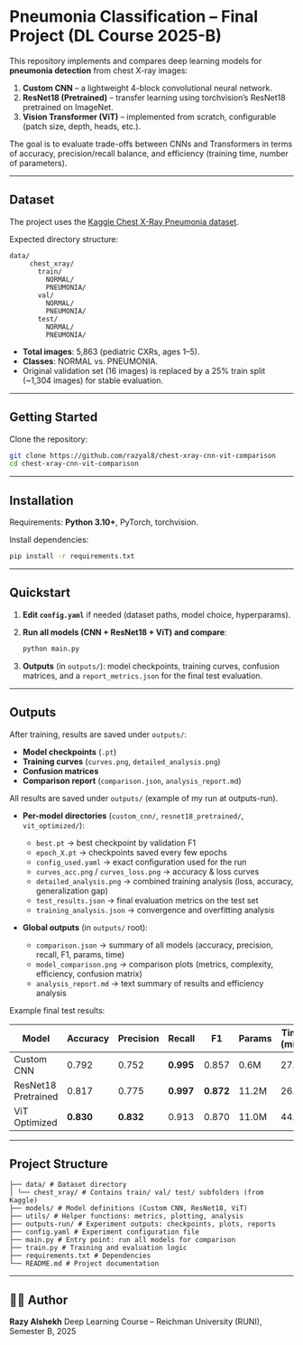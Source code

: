# Pneumonia Classification – Final Project (DL Course 2025-B)

This repository implements and compares deep learning models for **pneumonia detection** from chest X-ray images:

1. **Custom CNN** – a lightweight 4-block convolutional neural network.
2. **ResNet18 (Pretrained)** – transfer learning using torchvision’s ResNet18 pretrained on ImageNet.
3. **Vision Transformer (ViT)** – implemented from scratch, configurable (patch size, depth, heads, etc.).

The goal is to evaluate trade-offs between CNNs and Transformers in terms of accuracy, precision/recall balance, and efficiency (training time, number of parameters).

---

## Dataset

The project uses the [Kaggle Chest X-Ray Pneumonia dataset](https://www.kaggle.com/datasets/paultimothymooney/chest-xray-pneumonia).

Expected directory structure:

```
data/
     chest_xray/
       train/
         NORMAL/
         PNEUMONIA/
       val/
         NORMAL/
         PNEUMONIA/
       test/
         NORMAL/
         PNEUMONIA/

```

- **Total images**: 5,863 (pediatric CXRs, ages 1–5).
- **Classes**: NORMAL vs. PNEUMONIA.
- Original validation set (16 images) is replaced by a 25% train split (~1,304 images) for stable evaluation.

---

## Getting Started

Clone the repository:

```bash
git clone https://github.com/razyal8/chest-xray-cnn-vit-comparison
cd chest-xray-cnn-vit-comparison
```
---

## Installation

Requirements: **Python 3.10+**, PyTorch, torchvision.

Install dependencies:

```bash
pip install -r requirements.txt
```

---

## Quickstart

1. **Edit `config.yaml`** if needed (dataset paths, model choice, hyperparams).

2. **Run all models (CNN + ResNet18 + ViT) and compare**:

   ```bash
   python main.py
   ```

3. **Outputs** (in `outputs/`): model checkpoints, training curves, confusion matrices, and a `report_metrics.json` for the final test evaluation.

---

## Outputs

After training, results are saved under `outputs/`:

- **Model checkpoints** (`.pt`)
- **Training curves** (`curves.png`, `detailed_analysis.png`)
- **Confusion matrices**
- **Comparison report** (`comparison.json`, `analysis_report.md`)

All results are saved under `outputs/` (example of my run at outputs-run).

- **Per-model directories** (`custom_cnn/`, `resnet18_pretrained/`, `vit_optimized/`):

  - `best.pt` → best checkpoint by validation F1
  - `epoch_X.pt` → checkpoints saved every few epochs
  - `config_used.yaml` → exact configuration used for the run
  - `curves_acc.png` / `curves_loss.png` → accuracy & loss curves
  - `detailed_analysis.png` → combined training analysis (loss, accuracy, generalization gap)
  - `test_results.json` → final evaluation metrics on the test set
  - `training_analysis.json` → convergence and overfitting analysis

- **Global outputs** (in `outputs/` root):
  - `comparison.json` → summary of all models (accuracy, precision, recall, F1, params, time)
  - `model_comparison.png` → comparison plots (metrics, complexity, efficiency, confusion matrix)
  - `analysis_report.md` → text summary of results and efficiency analysis

Example final test results:

| Model               | Accuracy  | Precision | Recall    | F1        | Params | Time (min) |
| ------------------- | --------- | --------- | --------- | --------- | ------ | ---------- |
| Custom CNN          | 0.792     | 0.752     | **0.995** | 0.857     | 0.6M   | 27.2       |
| ResNet18 Pretrained | 0.817     | 0.775     | **0.997** | **0.872** | 11.2M  | 26.0       |
| ViT Optimized       | **0.830** | **0.832** | 0.913     | 0.870     | 11.0M  | 44.0       |

---

## Project Structure

```
├── data/ # Dataset directory
│ └── chest_xray/ # Contains train/ val/ test/ subfolders (from Kaggle)
├── models/ # Model definitions (Custom CNN, ResNet18, ViT)
├── utils/ # Helper functions: metrics, plotting, analysis
├── outputs-run/ # Experiment outputs: checkpoints, plots, reports
├── config.yaml # Experiment configuration file
├── main.py # Entry point: run all models for comparison
├── train.py # Training and evaluation logic
├── requirements.txt # Dependencies
└── README.md # Project documentation
```
---

## 👨‍💻 Author

**Razy Alshekh**
Deep Learning Course – Reichman University (RUNI), Semester B, 2025
